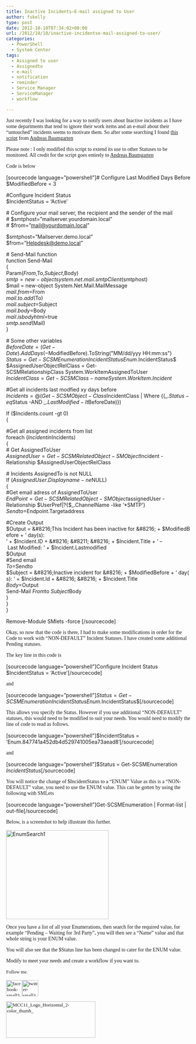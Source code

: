 ```yaml
---
title: Inactive Incidents–E-mail assigned to User
author: fskelly
type: post
date: 2012-10-10T07:34:02+00:00
url: /2012/10/10/inactive-incidentse-mail-assigned-to-user/
categories:
  - PowerShell
  - System Center
tags:
  - Assigned to user
  - Assignedto
  - e-mail
  - notification
  - reminder
  - Service Manager
  - ServiceManager
  - workflow

---
```

<span style="font-family:Calibri;">Just recently I was looking for a way to notify users about Inactive incidents as I have some departments that tend to ignore their work items and an e-mail about their “untouched” incidents seems to motivate them. So after some searching I found <a href="http://gallery.technet.microsoft.com/SCSM-Mail-Notification-f0eafe10">this script</a> from <a href="http://social.technet.microsoft.com/profile/andreas%20baumgarten/">Andreas Baumgarten</a></span>

<span style="font-family:Calibri;">Please note : I only modified this script to extend its use to other Statuses to be monitored. All credit for the script goes entirely to <a href="http://social.technet.microsoft.com/profile/andreas%20baumgarten/">Andreas Baumgarten</a></span>

<span style="font-family:Calibri;">Code is below</span>

[sourcecode language=&#8221;powershell&#8221;]# Configure Last Modified Days Before  
$ModifiedBefore = 3

#Configure Incident Status  
$IncidentStatus = &#8216;Active&#8217;

# Configure your mail server, the recipient and the sender of the mail  
# $smtphost=”mailserver.yourdomain.local”  
# $from=”mail@yourdomain.local”

$smtphost=”Mailserver.demo.local”  
$from=”Helpdesk@demo.local”

# Send-Mail function  
function Send-Mail  
{  
Param($From,$To,$Subject,$Body)  
$smtp = new-object system.net.mail.smtpClient($smtphost)  
$mail = new-object System.Net.Mail.MailMessage  
$mail.from= $From  
$mail.to.add($To)  
$mail.subject= $Subject  
$mail.body= $Body  
$mail.isbodyhtml=$true  
$smtp.send($Mail)  
}

# Some other variables  
$BeforeDate = (Get-Date).AddDays(-$ModifiedBefore).ToString("MM/dd/yyy HH:mm:ss")  
$Status = Get-SCSMEnumeration IncidentStatusEnum.$IncidentStatus$  
$AssignedUserObjectRelClass = Get-SCSMRelationshipClass System.WorkItemAssignedToUser  
$IncidentClass = Get-SCSMClass -name System.WorkItem.Incident$

#Get all incidents last modfied xy days before  
$Incidents= @(Get-SCSMObject -Class $IncidentClass | Where {($\_.Status -eq $Status -AND $\_.LastModified -lt $BeforeDate)})

If ($Incidents.count -gt 0)  
{

#Get all assigned incidents from list  
foreach ($Incident in $Incidents)  
{  
# Get AssignedToUser  
$AssignedUser = Get-SCSMRelatedObject -SMObject $Incident -Relationship $AssignedUserObjectRelClass

# Incidents AssignedTo is not NULL  
If ($AssignedUser.Displayname -ne $NULL)  
{  
#Get email adress of AssignedToUser  
$EndPoint = Get-SCSMRelatedObject -SMObject $assignedUser -Relationship $UserPref|?{$_.ChannelName -like &#8216;*SMTP&#8217;}  
$Sendto = $Endpoint.Targetaddress

#Create Output  
$Output = &#8216;This Incident has been inactive for &#8216; + $ModifiedBefore + &#8216; day(s): <br>&#8217; + $Incident.ID + &#8216; &#8211; &#8216; + $Incident.Title + &#8216; &#8211; Last Modified: &#8216; + $Incident.Lastmodified  
$Output  
#Send email  
$To = $Sendto  
$Subject = &#8216;Inactive incident for &#8216; + $ModifiedBefore + &#8216; day(s): &#8216; + $Incident.Id + &#8216; &#8216; + $Incident.Title  
$Body = $Output  
Send-Mail $From $to $Subject $Body  
}  
}  
}

Remove-Module SMlets -force [/sourcecode]

<span style="font-family:Calibri;">Okay, so now that the code is there, I had to make some modifications in order for the Code to work with “NON-DEFAULT” Incident Statuses. I have created some additional Pending statuses.</span>

<span style="font-family:Calibri;">The key line in this code is</span>

[sourcecode language=&#8221;powershell&#8221;]Configure Incident Status  
$IncidentStatus = &#8216;Active'[/sourcecode]

<span style="font-family:Calibri;">and</span>

[sourcecode language=&#8221;powershell&#8221;]$Status = Get-SCSMEnumeration IncidentStatusEnum.$IncidentStatus$[/sourcecode]

<span style="font-family:Calibri;">This allows you specify the Status. However if you use additional “NON-DEFAULT” statuses, this would need to be modified to suit your needs. You would need to modify the line of code to read as follows.</span>

[sourcecode language=&#8221;powershell&#8221;]$IncidentStatus = &#8216;Enum.847741a452db4d529741005ea73aead8&#8242;[/sourcecode]

<span style="font-family:Calibri;">and </span>

[sourcecode language=&#8221;powershell&#8221;]$Status = Get-SCSMEnumeration $IncidentStatus$[/sourcecode]

<span style="font-family:Calibri;">You will notice the change of $IncidentStatus to a “ENUM” Value as this is a “NON-DEFAULT” value, you need to use the ENUM value. This can be gotten by using the following with SMLets</span>

[sourcecode language=&#8221;powershell&#8221;]Get-SCSMEnumeration | Format-list | out-file[/sourcecode]

<span style="font-family:Calibri;">Below, is a screenshot to help illustrate this further.</span>

[<img loading="lazy" style="border-width:0;padding-top:0;padding-right:0;padding-left:0;display:inline;background-image:none;" title="EnumSearch1" src="http://fskelly.files.wordpress.com/2012/10/enumsearch1_thumb1.jpg" alt="EnumSearch1" width="280" height="242" border="0" />][1]

<span style="font-family:Calibri;">Once you have a list of all your Enumerations, then search for the required value, for example “Pending &#8211; Waiting for 3rd Party”, you will then see a “Name” value and that whole string is your ENUM value.</span>

<span style="font-family:Calibri;">You will also see that the $Status line has been changed to cater for the ENUM value.</span>

<span style="font-family:Calibri;">Modify to meet your needs and create a workflow if you want to.</span>

<span style="font-family:Calibri;font-size:small;">Follow me.</span>

[<span style="font-family:Calibri;font-size:small;"><img loading="lazy" style="background-image:none;padding-top:0;padding-left:0;margin:0;display:inline;padding-right:0;border-width:0;" title="facebook-small322252222" src="http://fskelly.files.wordpress.com/2012/06/facebook-small322252222.jpg" alt="facebook-small322252222" width="44" height="44" border="0" /></span>][2][<span style="font-family:Calibri;font-size:small;"><img loading="lazy" style="background-image:none;padding-top:0;padding-left:0;margin:0;display:inline;padding-right:0;border-width:0;" title="twitter-small322252222" src="http://fskelly.files.wordpress.com/2012/06/twitter-small322252222.jpg" alt="twitter-small322252222" width="44" height="44" border="0" /></span>][3]

<span style="font-family:Calibri;font-size:small;"><a href="http://fskelly.files.wordpress.com/2012/06/mcc11_logo_horizontal_2-color_thumb_1.jpg"><img loading="lazy" style="background-image:none;padding-top:0;padding-left:0;display:inline;padding-right:0;border-width:0;" title="MCC11_Logo_Horizontal_2-color_thumb_" src="http://fskelly.files.wordpress.com/2012/06/mcc11_logo_horizontal_2-color_thumb__thumb1.jpg" alt="MCC11_Logo_Horizontal_2-color_thumb_" width="244" height="99" border="0" /></a></span>

 [1]: http://fskelly.files.wordpress.com/2012/10/enumsearch11.jpg
 [2]: http://www.facebook.com/fletcher.kelly
 [3]: http://twitter.com/#!/fskelly